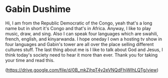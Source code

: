 # Gabin Dushime
Hi, I am from the Republic Democratic of the Congo, yeah that's a long name but in short it's Congo and that's in Africa. Anyway, I like to play music, draw, and sing. Also I can speak four languages which are  swahili, french, english, and kinyarwanda. I hope oneday I own a hosting tv show in four languages and Gabin's tower are all over the place selling different cultures stuff. The last thing about me is I like to talk about God and Jesus, I think today's society need to hear it more than ever. Thank you for taking your time and read this.

(https://drive.google.com/file/d/0B_mkZjhpT4y2eVNQdFhjWlhLQTg/view)
